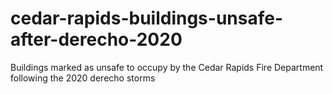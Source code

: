 # cedar-rapids-buildings-unsafe-after-derecho-2020

Buildings marked as unsafe to occupy by the Cedar Rapids Fire Department following the 2020 derecho storms
